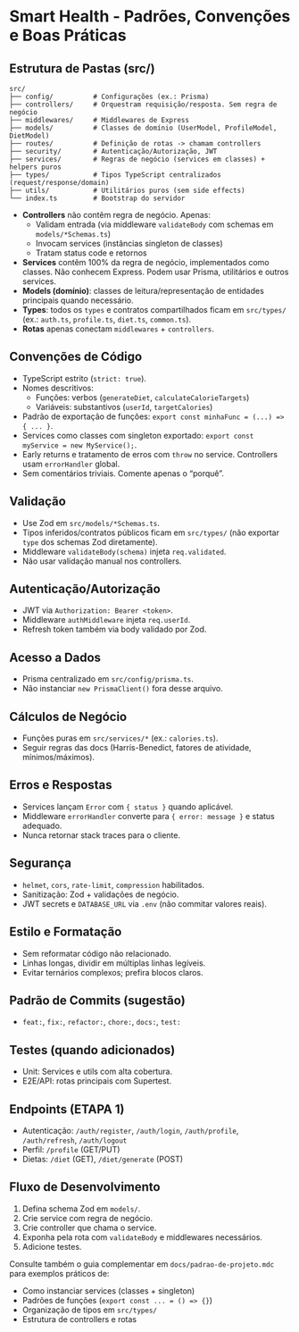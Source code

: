 # Smart Health - Padrões, Convenções e Boas Práticas

## Estrutura de Pastas (src/)
```
src/
├── config/          # Configurações (ex.: Prisma)
├── controllers/     # Orquestram requisição/resposta. Sem regra de negócio
├── middlewares/     # Middlewares de Express
├── models/          # Classes de domínio (UserModel, ProfileModel, DietModel)
├── routes/          # Definição de rotas -> chamam controllers
├── security/        # Autenticação/Autorização, JWT
├── services/        # Regras de negócio (services em classes) + helpers puros
├── types/           # Tipos TypeScript centralizados (request/response/domain)
├── utils/           # Utilitários puros (sem side effects)
└── index.ts         # Bootstrap do servidor
```

- **Controllers** não contêm regra de negócio. Apenas:
  - Validam entrada (via middleware `validateBody` com schemas em `models/*Schemas.ts`)
  - Invocam services (instâncias singleton de classes)
  - Tratam status code e retornos
- **Services** contêm 100% da regra de negócio, implementados como classes. Não conhecem Express. Podem usar Prisma, utilitários e outros services.
- **Models (domínio)**: classes de leitura/representação de entidades principais quando necessário.
- **Types**: todos os `types` e contratos compartilhados ficam em `src/types/` (ex.: `auth.ts`, `profile.ts`, `diet.ts`, `common.ts`).
- **Rotas** apenas conectam `middlewares` + `controllers`.

## Convenções de Código
- TypeScript estrito (`strict: true`).
- Nomes descritivos:
  - Funções: verbos (`generateDiet`, `calculateCalorieTargets`)
  - Variáveis: substantivos (`userId`, `targetCalories`)
- Padrão de exportação de funções: `export const minhaFunc = (...) => { ... }`.
- Services como classes com singleton exportado: `export const myService = new MyService();`.
- Early returns e tratamento de erros com `throw` no service. Controllers usam `errorHandler` global.
- Sem comentários triviais. Comente apenas o “porquê”.

## Validação
- Use Zod em `src/models/*Schemas.ts`.
- Tipos inferidos/contratos públicos ficam em `src/types/` (não exportar `type` dos schemas Zod diretamente).
- Middleware `validateBody(schema)` injeta `req.validated`.
- Não usar validação manual nos controllers.

## Autenticação/Autorização
- JWT via `Authorization: Bearer <token>`.
- Middleware `authMiddleware` injeta `req.userId`.
- Refresh token também via body validado por Zod.

## Acesso a Dados
- Prisma centralizado em `src/config/prisma.ts`.
- Não instanciar `new PrismaClient()` fora desse arquivo.

## Cálculos de Negócio
- Funções puras em `src/services/*` (ex.: `calories.ts`).
- Seguir regras das docs (Harris-Benedict, fatores de atividade, mínimos/máximos).

## Erros e Respostas
- Services lançam `Error` com `{ status }` quando aplicável.
- Middleware `errorHandler` converte para `{ error: message }` e status adequado.
- Nunca retornar stack traces para o cliente.

## Segurança
- `helmet`, `cors`, `rate-limit`, `compression` habilitados.
- Sanitização: Zod + validações de negócio.
- JWT secrets e `DATABASE_URL` via `.env` (não commitar valores reais).

## Estilo e Formatação
- Sem reformatar código não relacionado.
- Linhas longas, dividir em múltiplas linhas legíveis.
- Evitar ternários complexos; prefira blocos claros.

## Padrão de Commits (sugestão)
- `feat:`, `fix:`, `refactor:`, `chore:`, `docs:`, `test:`

## Testes (quando adicionados)
- Unit: Services e utils com alta cobertura.
- E2E/API: rotas principais com Supertest.

## Endpoints (ETAPA 1)
- Autenticação: `/auth/register`, `/auth/login`, `/auth/profile`, `/auth/refresh`, `/auth/logout`
- Perfil: `/profile` (GET/PUT)
- Dietas: `/diet` (GET), `/diet/generate` (POST)

## Fluxo de Desenvolvimento
1. Defina schema Zod em `models/`.
2. Crie service com regra de negócio.
3. Crie controller que chama o service.
4. Exponha pela rota com `validateBody` e middlewares necessários.
5. Adicione testes.

Consulte também o guia complementar em `docs/padrao-de-projeto.mdc` para exemplos práticos de:
- Como instanciar services (classes + singleton)
- Padrões de funções (`export const ... = () => {}`)
- Organização de tipos em `src/types/`
- Estrutura de controllers e rotas


